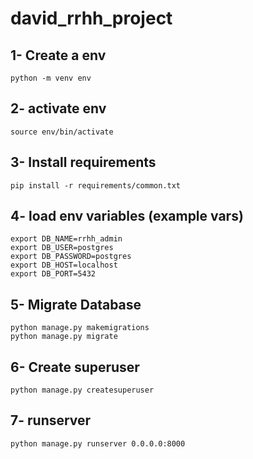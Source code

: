 # david_rrhh_project

## 1- Create a env

    python -m venv env

## 2- activate env

    source env/bin/activate
  
## 3- Install requirements

    pip install -r requirements/common.txt

## 4- load env variables (example vars)

    export DB_NAME=rrhh_admin
    export DB_USER=postgres
    export DB_PASSWORD=postgres
    export DB_HOST=localhost
    export DB_PORT=5432

## 5- Migrate Database

    python manage.py makemigrations
    python manage.py migrate

## 6- Create superuser

    python manage.py createsuperuser

## 7- runserver

    python manage.py runserver 0.0.0.0:8000

